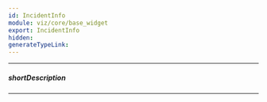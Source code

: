 ```yaml
---
id: IncidentInfo
module: viz/core/base_widget
export: IncidentInfo
hidden: 
generateTypeLink: 
---
```

---
##### shortDescription
<!-- Description goes here -->

---
<!-- Description goes here -->